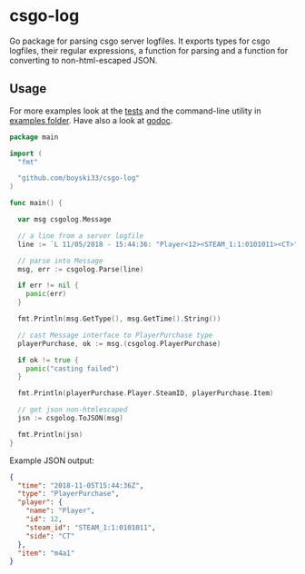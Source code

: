 # csgo-log

Go package for parsing csgo server logfiles. It exports types for csgo logfiles, their regular expressions, a function for parsing and a function for converting to non-html-escaped JSON. 

## Usage

For more examples look at the [tests](./csgolog_test.go) and the command-line utility in [examples folder](./example). Have also a look at [godoc](http://godoc.org/github.com/janstuemmel/csgo-log).

```go
package main

import (
  "fmt"

  "github.com/boyski33/csgo-log"
)

func main() {

  var msg csgolog.Message

  // a line from a server logfile
  line := `L 11/05/2018 - 15:44:36: "Player<12><STEAM_1:1:0101011><CT>" purchased "m4a1"`

  // parse into Message
  msg, err := csgolog.Parse(line)

  if err != nil {
    panic(err)
  }

  fmt.Println(msg.GetType(), msg.GetTime().String())

  // cast Message interface to PlayerPurchase type
  playerPurchase, ok := msg.(csgolog.PlayerPurchase)

  if ok != true {
    panic("casting failed")
  }

  fmt.Println(playerPurchase.Player.SteamID, playerPurchase.Item)

  // get json non-htmlescaped
  jsn := csgolog.ToJSON(msg) 

  fmt.Println(jsn)
}
```
Example JSON output:
```json
{
  "time": "2018-11-05T15:44:36Z",
  "type": "PlayerPurchase",
  "player": {
    "name": "Player",
    "id": 12,
    "steam_id": "STEAM_1:1:0101011",
    "side": "CT"
  },
  "item": "m4a1"
}
```